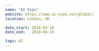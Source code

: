 ```yaml
---
name: "AI Expo"
website: https://www.ai-expo.net/global/
location: London, UK

date_start: 2018-04-18
date_end:   2018-04-19

tags: AI
---
```

